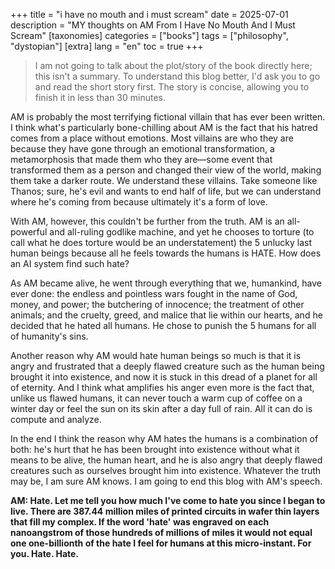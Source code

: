 +++
title = "i have no mouth and i  must scream"
date = 2025-07-01
description = "MY thoughts on AM From I Have No Mouth And I Must Scream"
[taxonomies]
categories = ["books"]
tags = ["philosophy", "dystopian"]
[extra]
lang = "en"
toc = true
+++
> I am not going to talk about the plot/story of the book directly here; this isn't a summary. To understand this blog better, I'd ask you to go and read the short story first. The story is concise, allowing you to finish it in less than 30 minutes.

AM is probably the most terrifying fictional villain that has ever been written. I think what's particularly bone-chilling about AM is the fact that his hatred comes from a place without emotions. Most villains are who they are because they have gone through an emotional transformation, a metamorphosis that made them who they are—some event that transformed them as a person and changed their view of the world, making them take a darker route. We understand these villains. Take someone like Thanos; sure, he's evil and wants to end half of life, but we can understand where he's coming from because ultimately it's a form of love.

With AM, however, this couldn't be further from the truth. AM is an all-powerful and all-ruling godlike machine, and yet he chooses to torture (to call what he does torture would be an understatement) the 5 unlucky last human beings because all he feels towards the humans is HATE. How does an AI system find such hate? 

As AM became alive, he went through everything that we, humankind, have ever done: the endless and pointless wars fought in the name of God, money, and power; the butchering of innocence; the treatment of other animals; and the cruelty, greed, and malice that lie within our hearts, and he decided that he hated all humans. He chose to punish the 5 humans for all of humanity's sins. 

Another reason why AM would hate human beings so much is that it is angry and frustrated that a deeply flawed creature such as the human being brought it into existence, and now it is stuck in this dread of a planet for all of eternity. And I think what amplifies his anger even more is the fact that, unlike us flawed humans, it can never touch a warm cup of coffee on a winter day or feel the sun on its skin after a day full of rain. All it can do is compute and analyze.

In the end I think the reason why AM hates the humans is a combination of both: he's hurt that he has been brought into existence without what it means to be alive, the human heart, and he is also angry that deeply flawed creatures such as ourselves brought him into existence. Whatever the truth may be, I am sure AM knows. I am going to end this blog with AM's speech.

__AM: Hate. Let me tell you how much I've come to hate you since I began to live. There are 387.44 million miles of printed circuits in wafer thin layers that fill my complex. If the word 'hate' was engraved on each nanoangstrom of those hundreds of millions of miles it would not equal one one-billionth of the hate I feel for humans at this micro-instant. For you. Hate. Hate.__